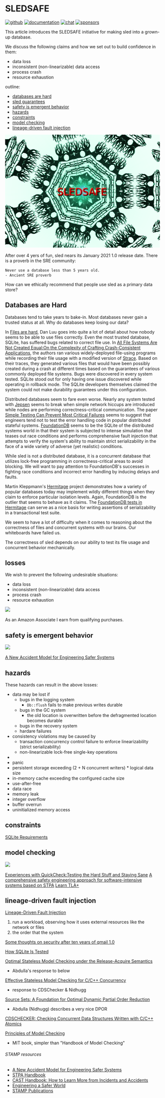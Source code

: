 # SLEDSAFE

[![github](https://img.shields.io/github/stars/spacejam/sled.svg?style=social)](https://github.com/spacejam/sled)
[![documentation](https://docs.rs/sled/badge.svg)](https://docs.rs/sled)
[![chat](https://img.shields.io/discord/509773073294295082.svg?logo=discord)](https://discord.gg/Z6VsXds)
[![sponsors](https://img.shields.io/opencollective/backers/sled)](https://github.com/sponsors/spacejam)

This article introduces the SLEDSAFE initiative for making sled into a grown-up
database.

We discuss the following claims and how we set out to build confidence in them:

* data loss
* inconsistent (non-linearizable) data access
* process crash
* resource exhaustion

outline:
* [databases are hard](#databases-are-hard)
* [sled guarantees](#sled-guarantees)
* [safety is emergent behavior](#safety-is-emergent-behavior)
* [hazards](#hazards)
* [constraints](#constraints)
* [model checking](#model-checking)
* [lineage-driven fault injection](#lineage-driven-fault-injection)

![psychedelic sledsafe logo](art/SLEDSAFE.png)

After over 4 yers of fun, sled nears its January 2021 1.0 release date. There
is a proverb in the SRE community:

```
Never use a database less than 5 years old.
- Ancient SRE proverb
```

How can we ethically recommend that people use sled as a primary data store?

## Databases are Hard

Databases tend to take years to bake-in. Most databases never gain a trusted
status at all. Why do databases keep losing our data?

In [Files are hard](https://danluu.com/file-consistency/), Dan Luu goes into
quite a lot of detail about how nobody seems to be able to use files correctly.
Even the most trusted database, SQLite, has suffered bugs related to correct
file use. In [All File Systems Are Not Created Equal:On the Complexity of
Crafting Crash-Consistent
Applications](https://research.cs.wisc.edu/adsl/Publications/alice-osdi14.pdf),
the authors ran various widely-deployed file-using programs while recording
their file usage with a modified version of
[Strace](https://en.wikipedia.org/wiki/Strace). Based on their traces, they
generated various files that would have been possibly created during a crash at
different times based on the guarantees of various commonly deployed file
systems. Bugs were discovered in every system tested. SQLite stood out for only
having one issue discovered while operating in rollback mode. The SQLite
developers themselves claimed the system could not make durability guarantees
under this configuration.

Distributed databases seem to fare even worse. Nearly any system tested with
[Jepsen](https://jepsen.io) seems to break when simple network hiccups are
introduced while nodes are performing correctness-critical communication. The
paper [Simple Testing Can Prevent Most Critical
Failures]([http://www.eecg.toronto.edu/~yuan/papers/failure_analysis_osdi14.pdf)
seems to suggest that engineers tend not to test the error handling code in
popular distributed stateful systems.
[FoundationDB](https://apple.github.io/foundationdb/testing.html) seems to be
the SQLite of the distributed systems world in that their system is subjected
to intense simulation that teases out race conditions and performs
comprehensive fault injection that attempts to verify the system's ability to
maintain strict serializability in the face of a wide variety of adverse (yet
realistic) conditions.

While sled is not a distributed database, it is a concurrent database that
utilizes lock-free programming in correctness-critical areas to avoid blocking.
We will want to pay attention to FoundationDB's successes in fighting race
conditions and incorrect error handling by inducing delays and faults.

Martin Kleppmann's [Hermitage](https://github.com/ept/hermitage) project
demonstrates how a variety of popular databases today may implement wildly
different things when they claim to enforce particular isolation levels. Again,
FoundationDB is the outlier that seems to behave as it claims. The
[FoundationDB tests in
Hermitage](https://github.com/ept/hermitage/blob/master/foundationdb.md) can
serve as a nice basis for writing assertions of serializability in a
transactional test suite.

We seem to have a lot of difficulty when it comes to reasoning about the
correctness of files and concurrent systems with our brains. Our whiteboards
have failed us.

The correctness of sled depends on our ability to test its file usage and
concurrent behavior mechanically.

## losses

We wish to prevent the following undesirable situations:

* data loss
* inconsistent (non-linearizable) data access
* process crash
* resource exhaustion

<a target="_blank"  href="https://www.amazon.com/gp/product/1558605088/ref=as_li_tl?ie=UTF8&camp=1789&creative=9325&creativeASIN=1558605088&linkCode=as2&tag=tylerneely06-20&linkId=a7a9012b79d64e3b0f269ca672ca7fe4"><img border="0" src="//ws-na.amazon-adsystem.com/widgets/q?_encoding=UTF8&MarketPlace=US&ASIN=1558605088&ServiceVersion=20070822&ID=AsinImage&WS=1&Format=_SL250_&tag=tylerneely06-20" ></a><img src="//ir-na.amazon-adsystem.com/e/ir?t=tylerneely06-20&l=am2&o=1&a=1558605088" width="1" height="1" border="0" alt="" style="border:none !important; margin:0px !important;" />

As an Amazon Associate I earn from qualifying purchases.

## safety is emergent behavior

<a target="_blank"  href="https://www.amazon.com/gp/product/0262533693/ref=as_li_tl?ie=UTF8&camp=1789&creative=9325&creativeASIN=0262533693&linkCode=as2&tag=tylerneely06-20&linkId=3268b7d6f43c5d8c29a4855ac5c3f5f6"><img border="0" src="//ws-na.amazon-adsystem.com/widgets/q?_encoding=UTF8&MarketPlace=US&ASIN=0262533693&ServiceVersion=20070822&ID=AsinImage&WS=1&Format=_SL250_&tag=tylerneely06-20" ></a><img src="//ir-na.amazon-adsystem.com/e/ir?t=tylerneely06-20&l=am2&o=1&a=0262533693" width="1" height="1" border="0" alt="" style="border:none !important; margin:0px !important;" />

[A New Accident Model for Engineering Safer Systems](http://sunnyday.mit.edu/accidents/safetyscience-single.pdf)

## hazards

These hazards can result in the above losses:

* data may be lost if
  * bugs in the logging system
    * `Db::flush` fails to make previous writes durable
  * bugs in the GC system
    * the old location is overwritten before the defragmented location becomes durable
  * bugs in the recovery system
  * hardare failures
* consistency violations may be caused by
  * transaction concurrency control failure to enforce linearizability (strict serializability)
  * non-linearizable lock-free single-key operations
*
* panic
* persistent storage exceeding (2 + N concurrent writers) * logical data size
* in-memory cache exceeding the configured cache size
* use-after-free
* data race
* memory leak
* integer overflow
* buffer overrun
* uninitialized memory access

## constraints

[SQLite Requirements](https://www.sqlite.org/requirements.html)

## model checking
<a target="_blank"  href="https://www.amazon.com/gp/product/3319105744/ref=as_li_tl?ie=UTF8&camp=1789&creative=9325&creativeASIN=3319105744&linkCode=as2&tag=tylerneely06-20&linkId=5bfc4620c24711908f25ac9987d044e6"><img border="0" src="//ws-na.amazon-adsystem.com/widgets/q?_encoding=UTF8&MarketPlace=US&ASIN=3319105744&ServiceVersion=20070822&ID=AsinImage&WS=1&Format=_SL250_&tag=tylerneely06-20" ></a><img src="//ir-na.amazon-adsystem.com/e/ir?t=tylerneely06-20&l=am2&o=1&a=3319105744" width="1" height="1" border="0" alt="" style="border:none !important; margin:0px !important;" />

[Experiences with QuickCheck:Testing the Hard Stuff and Staying Sane](https://www.cs.tufts.edu/~nr/cs257/archive/john-hughes/quviq-testing.pdf)
[A comprehensive safety engineering approach for software-intensive systems based on STPA](https://arxiv.org/pdf/1612.03109.pdf)
[Learn TLA+](https://learntla.com/introduction/example/)

## lineage-driven fault injection

[Lineage-Driven Fault Injection](https://people.ucsc.edu/~palvaro/molly.pdf)

1. run a workload, observing how it uses external resources like the network or files
1. the order that the system

[Some thoughts on security after ten years of qmail 1.0](https://cr.yp.to/qmail/qmailsec-20071101.pdf)

[How SQLite Is Tested](https://www.sqlite.org/testing.html)

[Optimal Stateless Model Checking under the Release-Acquire Semantics](https://arxiv.org/pdf/1808.00843.pdf)
* Abdulla's response to below

[Effective Stateless Model Checking for C/C++ Concurrency](https://plv.mpi-sws.org/rcmc/paper.pdf)
* response to CDSChecker & Nidhugg

[Source Sets: A Foundation for Optimal Dynamic Partial Order Reduction](http://user.it.uu.se/~parosh/publications/papers/jacm17.pdf)
* Abdulla (Nidhugg) describes a very nice DPOR

[CDSCHECKER:  Checking  Concurrent  Data Structures  Written  with  C/C++  Atomics](http://demsky.eecs.uci.edu/publications/c11modelcheck.pdf)

[Principles of Model Checking](http://is.ifmo.ru/books/_principles_of_model_checking.pdf)
* MIT book, simpler than "Handbook of Model Checking"

###### STAMP resources
* [A New Accident Model for Engineering Safer Systems](http://sunnyday.mit.edu/accidents/safetyscience-single.pdf)
* [STPA Handbook](http://psas.scripts.mit.edu/home/get_file.php?name=STPA_handbook.pdf)
* [CAST Handbook: How to Learn More from Incidents and Accidents](http://psas.scripts.mit.edu/home/get_file4.php?name=CAST_handbook.pdf)
* [Engineering a Safer World](https://www.dropbox.com/s/dwl3782mc6fcjih/8179.pdf?dl=1)
* [STAMP Publications](http://sunnyday.mit.edu/STAMP-publications-sorted.pdf)
